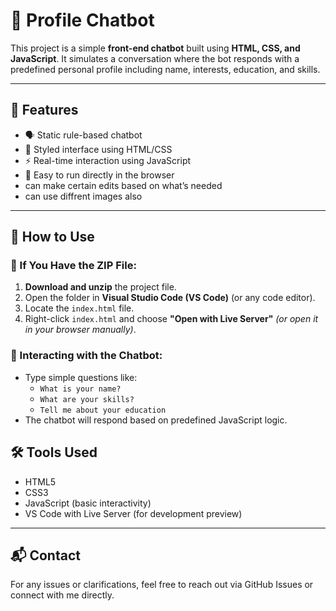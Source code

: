 # 💬 Profile Chatbot 
This project is a simple **front-end chatbot** built using **HTML, CSS, and JavaScript**. It simulates a conversation where the bot responds with a predefined personal profile including name, interests, education, and skills.

---

## 🔹 Features

- 🗣️ Static rule-based chatbot
- 🎨 Styled interface using HTML/CSS
- ⚡ Real-time interaction using JavaScript
- 📄 Easy to run directly in the browser
- can make certain edits based on what’s needed
- can use diffrent images also

---

## 🚀 How to Use

### 🔸 If You Have the ZIP File:

1. **Download and unzip** the project file.
2. Open the folder in **Visual Studio Code (VS Code)** (or any code editor).
3. Locate the `index.html` file.
4. Right-click `index.html` and choose **"Open with Live Server"** *(or open it in your browser manually)*.

### 🔸 Interacting with the Chatbot:

- Type simple questions like:
  - `What is your name?`
  - `What are your skills?`
  - `Tell me about your education`
- The chatbot will respond based on predefined JavaScript logic.
  
## 🛠️ Tools Used

- HTML5
- CSS3
- JavaScript (basic interactivity)
- VS Code with Live Server (for development preview)

---

## 📬 Contact

For any issues or clarifications, feel free to reach out via GitHub Issues or connect with me directly.
